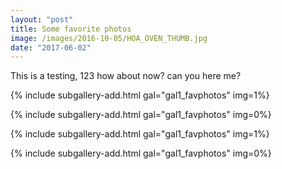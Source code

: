 ```yaml
---
layout: "post"
title: Some favorite photos
image: /images/2016-10-05/HOA_OVEN_THUMB.jpg
date: "2017-06-02"
---
```


This is a testing, 123 how about now? can you here me? 

<!-- Gallery __-->			
{% include subgallery-add.html gal="gal1_favphotos" img=1%}

{% include subgallery-add.html gal="gal1_favphotos" img=0%}

{% include subgallery-add.html gal="gal1_favphotos" img=1%}

{% include subgallery-add.html gal="gal1_favphotos" img=0%}
<!-- end of GALLERY __ -->

